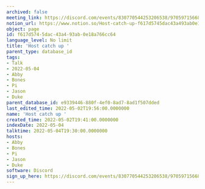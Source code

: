 ```yaml
---
archived: false
meeting_link: https://discord.com/events/830770544253206538/970597156681568276
notion_url: https://www.notion.so/Host-catch-up-f617d5745dac43a493ab0e18a766cc64
object: page
id: f617d574-5dac-43a4-93ab-0e18a766cc64
language_level: No limit
title: 'Host catch up '
parent_type: database_id
tags:
- Talk
- 2022-05-04
- Abby
- Bones
- Pi
- Jason
- Duke
parent_database_id: e9339446-880f-4ef0-8ad7-8ad1f507dded
last_edited_time: 2022-05-02T19:56:00.0000000
name: 'Host catch up '
created_time: 2022-05-02T19:41:00.0000000
indexDate: 2022-05-04
talktime: 2022-05-04T19:30:00.0000000
hosts:
- Abby
- Bones
- Pi
- Jason
- Duke
software: Discord
sign_up_here: https://discord.com/events/830770544253206538/970597156681568276
---
```





